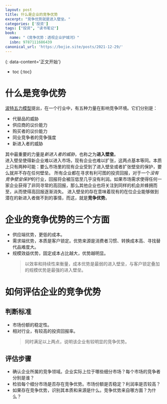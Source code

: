 ```yaml
---
layout: post
title: 什么是企业的竞争优势
excerpt: "竞争优势就是进入壁垒。"
categories: ['投资']
tags: ["投资", "读书笔记"]
book:
  name: "《竞争优势：透视企业护城河》"
  isbn: 9787111686439
canonical_url: 'https://bojie.site/posts/2021-12-29/'
---
```


{: data-content='正文开始'}

* toc 
{:toc}

# 什么是竞争优势

[波特五力模型](https://zh.wikipedia.org/wiki/五力分析)提出，在一个行业中，有五种力量在影响竞争环境。它们分别是：

- 代替品的威胁
- 供应商的议价能力
- 购买者的议价能力
- 同业竞争者的竞争强度
- 新进入者的威胁

其中最重要的力量是*新进入者的威胁*，也称之为**进入壁垒**。  
进入壁垒使得新企业难以进入市场，现有企业也难以扩张，这两点基本等同。本质上只有两种可能：要么市场里的现有企业受到了进入壁垒或者扩张壁垒的保护，要么就并不存在任何壁垒。
所有企业都在寻求有利可图的投资回报，对于一个*没有竞争壁垒保护*的行业，回报将会被压低至几乎没有利润。如果市场需求使得任何一家企业获得了非同寻常的高回报，那么其他企业也将关注到同样的机会并蜂拥而至，从而使得高回报逐渐消失。
进入壁垒的存在意味着现有的在位企业能够做到潜在的新进入者做不到的事情，而这，就是**竞争优势**。

# 企业的竞争优势的三个方面

- 供应端优势，更低的成本。
- 需求端优势，本质是客户锁定。优势来源是消费者习惯、转换成本高、寻找替代品难度大。
- 规模效益优势，固定成本占比越大，优势越明显。
  > 以效率和持续性来衡量，成本优势是最弱的进入壁垒，与客户锁定叠加的规模优势是最强的进入壁垒。

# 如何评估企业的竞争优势

## 判断标准

- 市场份额的稳定性。
- 相对行业，有较高的投资回报率。
  > 同时满足以上两点，说明该企业有较明显的竞争优势。

## 评估步骤

- 确认企业所属的竞争领域。企业实际上位于哪些细分市场？每个市场的竞争者分别是谁？
- 检验每个细分市场是否存在竞争优势。市场份额是否稳定？利润率是否较高？
- 如果存在竞争优势，识别其本质和来源是什么。竞争优势来自哪方面？为什么？
